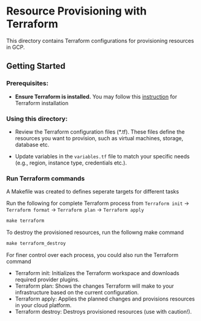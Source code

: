 # Resource Provisioning with Terraform

This directory contains Terraform configurations for provisioning resources in GCP.

## Getting Started

### Prerequisites:
- **Ensure Terraform is installed.** You may follow this [instruction](https://developer.hashicorp.com/Terraform/tutorials/gcp-get-started/install-cli) for Terraform installation 

### Using this directory:

- Review the Terraform configuration files (*.tf). These files define the resources you want to provision, such as virtual machines, storage, database etc.

- Update variables in the `variables.tf` file to match your specific needs (e.g., region, instance type, credentials etc.).

### Run Terraform commands
A Makefile was created to defines seperate targets for different tasks

Run the following for complete Terraform process from `Terraform init` -> `Terraform format` -> `Terraform plan` -> `Terraform apply`

```Makefile
make terraform
```
To destroy the provisioned resources, run the followng make command
```Makefile
make terraform_destroy
```

For finer control over each process, you could also run the Terraform command

- Terraform init: Initializes the Terraform workspace and downloads required provider plugins.
- Terraform plan: Shows the changes Terraform will make to your infrastructure based on the current configuration.
- Terraform apply: Applies the planned changes and provisions resources in your cloud platform.
- Terraform destroy: Destroys provisioned resources (use with caution!).


